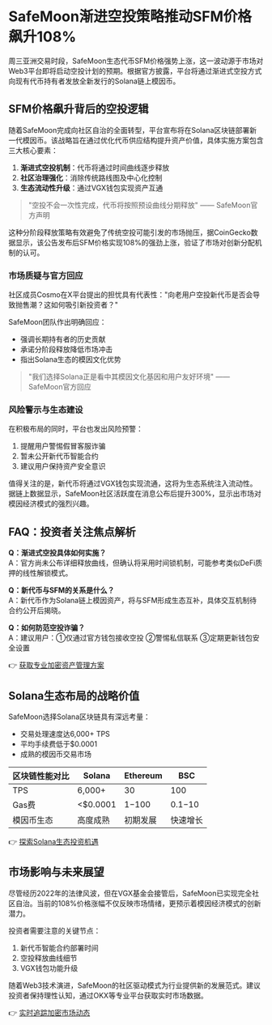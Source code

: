 # SafeMoon渐进空投策略推动SFM价格飙升108%

周三亚洲交易时段，SafeMoon生态代币SFM价格强势上涨，这一波动源于市场对Web3平台即将启动空投计划的预期。根据官方披露，平台将通过渐进式空投方式向现有代币持有者发放全新发行的Solana链上模因币。

## SFM价格飙升背后的空投逻辑

随着SafeMoon完成向社区自治的全面转型，平台宣布将在Solana区块链部署新一代模因币。该战略旨在通过优化代币供应结构提升资产价值，具体实施方案包含三大核心要素：

1. **渐进式空投机制**：代币将通过时间曲线逐步释放
2. **社区治理强化**：消除传统路线图及中心化控制
3. **生态流动性升级**：通过VGX钱包实现资产互通

> "空投不会一次性完成，代币将按照预设曲线分期释放" —— SafeMoon官方声明

这种分阶段释放策略有效避免了传统空投可能引发的市场抛压，据CoinGecko数据显示，该公告发布后SFM价格实现108%的强劲上涨，验证了市场对创新分配机制的认可。

### 市场质疑与官方回应

社区成员Cosmo在X平台提出的担忧具有代表性："向老用户空投新代币是否会导致抛售潮？这如何吸引新投资者？"

SafeMoon团队作出明确回应：
- 强调长期持有者的历史贡献
- 承诺分阶段释放降低市场冲击
- 指出Solana生态的模因文化优势

> "我们选择Solana正是看中其模因文化基因和用户友好环境" —— SafeMoon官方回应

### 风险警示与生态建设

在积极布局的同时，平台也发出风险预警：
1. 提醒用户警惕假冒客服诈骗
2. 暂未公开新代币智能合约
3. 建议用户保持资产安全意识

值得关注的是，新代币将通过VGX钱包实现流通，这将为生态系统注入流动性。据链上数据显示，SafeMoon社区活跃度在消息公布后提升300%，显示出市场对模因经济模式的强烈兴趣。

## FAQ：投资者关注焦点解析

**Q：渐进式空投具体如何实施？**  
A：官方尚未公布详细释放曲线，但确认将采用时间锁机制，可能参考类似DeFi质押的线性解锁模式。

**Q：新代币与SFM的关系是什么？**  
A：新代币作为Solana链上模因资产，将与SFM形成生态互补，具体交互机制待合约公开后揭晓。

**Q：如何防范空投诈骗？**  
A：建议用户：①仅通过官方钱包接收空投 ②警惕私信联系 ③定期更新钱包安全设置

👉 [获取专业加密资产管理方案](https://bit.ly/okx_welcome)

## Solana生态布局的战略价值

SafeMoon选择Solana区块链具有深远考量：
- 交易处理速度达6,000+ TPS
- 平均手续费低于$0.0001
- 成熟的模因币交易市场

| 区块链性能对比 | Solana | Ethereum | BSC |
|---|---|---|---|
| TPS | 6,000+ | 30 | 100 |
| Gas费 | <$0.0001 | $1-$100 | $0.1-$10 |
| 模因币生态 | 高度成熟 | 初期发展 | 快速增长 |

👉 [探索Solana生态投资机遇](https://bit.ly/okx_welcome)

## 市场影响与未来展望

尽管经历2022年的法律风波，但在VGX基金会接管后，SafeMoon已实现完全社区自治。当前的108%价格涨幅不仅反映市场情绪，更预示着模因经济模式的创新潜力。

投资者需要注意的关键节点：
1. 新代币智能合约部署时间
2. 空投释放曲线细节
3. VGX钱包功能升级

随着Web3技术演进，SafeMoon的社区驱动模式为行业提供新的发展范式。建议投资者保持理性认知，通过OKX等专业平台获取实时市场数据。

👉 [实时追踪加密市场动态](https://bit.ly/okx_welcome)